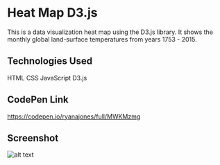 # Heat Map D3.js

This is a data visualization heat map using the D3.js library. It shows the monthly global land-surface temperatures from years 1753 - 2015.

## Technologies Used

HTML CSS JavaScript D3.js

## CodePen Link

https://codepen.io/ryanajones/full/MWKMzmg

## Screenshot

![alt text](https://i.imgur.com/zuDKZx8.png)